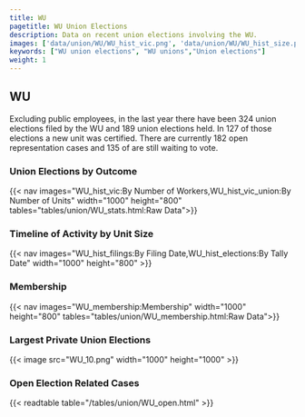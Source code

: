 ```yaml
---
title: WU
pagetitle: WU Union Elections
description: Data on recent union elections involving the WU.
images: ['data/union/WU/WU_hist_vic.png', 'data/union/WU/WU_hist_size.png', 'data/union/WU/WU_10.png']
keywords: ["WU union elections", "WU unions","Union elections"]
weight: 1
---
```

##  WU

Excluding public employees, in the last year there have been 324 union elections filed by the WU and 189 union elections held. In 127 of those elections a new unit was certified. There are currently 182 open representation cases and 135 of are still waiting to vote.

### Union Elections by Outcome
{{< nav images="WU_hist_vic:By Number of Workers,WU_hist_vic_union:By Number of Units" width="1000" height="800" tables="tables/union/WU_stats.html:Raw Data">}}

### Timeline of Activity by Unit Size
{{< nav images="WU_hist_filings:By Filing Date,WU_hist_elections:By Tally Date" width="1000" height="800" >}}

### Membership
{{< nav images="WU_membership:Membership" width="1000" height="800" tables="tables/union/WU_membership.html:Raw Data">}}

### Largest Private Union Elections
{{< image src="WU_10.png" width="1000" height="1000"  >}}

### Open Election Related Cases
{{< readtable table="/tables/union/WU_open.html" >}}

